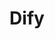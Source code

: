 ---
draft: false
title: Dify
content:
  id: dify
  name: Dify
  logo: /images/development/nocode-lowcode/dify/logo.png
  website: https://dify.ai/
  iframe_website: /website-iframe/development/nocode-lowcode/dify
  dashboardImage: /images/development/nocode-lowcode/dify/screenshot-1.webp
  short_description: "LLM app development platform. Dify's intuitive interface combines AI workflow, RAG pipeline, agent capabilities, model management, observability features, and more, letting you quickly go from prototype to production."
  description: "Dify is an open-source LLM app development platform. Dify's intuitive interface combines AI workflow, RAG pipeline, agent capabilities, model management, observability features, and more, letting you quickly go from prototype to production."
  features:
    - title: Chatbots and AI assistants for Specific Industries
      description: Deploy customized chatbots or AI assistants embedded with domain knowledge in 5 minutes, pioneering human-AI collaboration.
    - title: Creative Document Generation   Without Length Limits
      description: Generate clear, logical documents from knowledge bases. Summarize long documents with ease.
    - title: Seamless Integration of External Knowledge
      description: Unlock Deeper LLM Insights with Custom APIs, Connecting Business Knowledge Safely.
    - title: Explore agents
      description: Build Customized Agents for Business Needs with Low-Code Tools, Boosting Productivity.
  screenshots:
    - /images/development/nocode-lowcode/dify/screenshot-1.webp
    - /images/development/nocode-lowcode/dify/screenshot-2.png
---